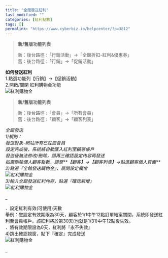 ```yaml
---
title: "全館發送紅利"
last_modified: ""
categories: [紅利點數]
tags: []
permalink: "https://www.cyberbiz.io/helpcenter/?p=3812"
---
```


> **新/舊版功能列表**
>
> 新：後台路徑 :「行銷活動」→「全館折扣-紅利&優惠券」  
> 舊：後台路徑 :「行銷」→「促銷活動」

**如何發送紅利**  
1.點選功能列【行銷】→【促銷活動】  
2.開啟/關閉 紅利購物金功能  
![紅利購物金](https://www.cyberbiz.co/support/wp-content/uploads/2019/03/紅利購物金4.png)

> **新/舊版功能列表**
>
> 新：後台路徑 :「會員」→「所有會員」  
> 舊：後台路徑 :「顧客」→「顧客列表」

_全館發送  
1)規則：  
發送對象-網站所有已註冊會員  
設定完成後，系統將自動匯入紅利至顧客帳戶  
發送後無法修改/刪除，請再三確認設定內容再發送  
如需刪除個人顧客點數，請至**【顧客】→【顧客列表】→點進顧客個人頁面**  
2)點選『全館發送購物金』，展開設定欄位  
![紅利購物金](https://www.cyberbiz.co/support/wp-content/uploads/2019/03/紅利購物金7.png)  
3)輸入全館發送紅利內容，點選『確認新增』  
![紅利購物金](https://www.cyberbiz.co/support/wp-content/uploads/2019/03/紅利購物金8.png)_

_

．設定紅利有效(可使用)天數  
舉例：您設定有效期限為30天，顧客於1/1中午12點訂單結案關閉，系統即發送紅利至會員帳戶。該紅利將於第30天(也就是1/31)中午12點後失效。  
．將有效期限設為0天，紅利將『永不失效』  
4)跳出確認視窗，點下『確定』完成發送  
![紅利購物金](https://www.cyberbiz.co/support/wp-content/uploads/2019/03/紅利購物金9.png)

_

